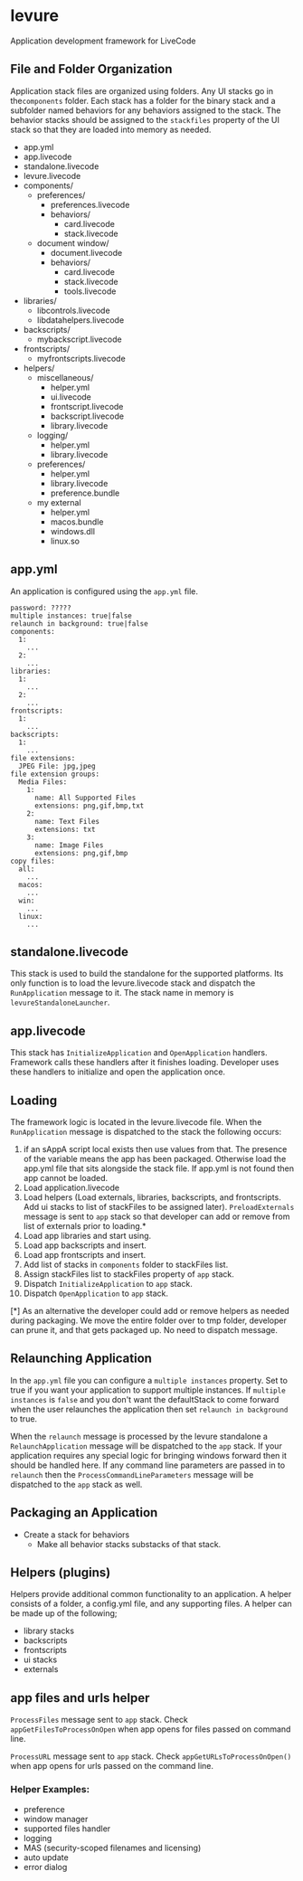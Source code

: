 # levure 
Application development framework for LiveCode

## File and Folder Organization

Application stack files are organized using folders. Any UI stacks go in the`components` folder. Each stack has a folder for the binary stack and a subfolder named behaviors for any behaviors assigned to the stack. The behavior stacks should be assigned to the `stackfiles` property of the UI stack so that they are loaded into memory as needed.

- app.yml
- app.livecode
- standalone.livecode
- levure.livecode
- components/
  - preferences/
    - preferences.livecode
    - behaviors/
      - card.livecode
      - stack.livecode
  - document window/
    - document.livecode
    - behaviors/
      - card.livecode
      - stack.livecode
      - tools.livecode
- libraries/
  - libcontrols.livecode
  - libdatahelpers.livecode
- backscripts/
  - mybackscript.livecode
- frontscripts/
  - myfrontscripts.livecode
- helpers/
  - miscellaneous/
    - helper.yml
    - ui.livecode
    - frontscript.livecode
    - backscript.livecode
    - library.livecode
  - logging/
    - helper.yml
    - library.livecode
  - preferences/
    - helper.yml
    - library.livecode
    - preference.bundle
  - my external
    - helper.yml
    - macos.bundle
    - windows.dll
    - linux.so
  
## app.yml

An application is configured using the `app.yml` file. 

```
password: ?????
multiple instances: true|false
relaunch in background: true|false
components:
  1:
    ...
  2:
    ...
libraries:
  1:
    ...
  2:
    ...
frontscripts:
  1:
    ...
backscripts:
  1:
    ...
file extensions:
  JPEG File: jpg,jpeg
file extension groups:
  Media Files:
    1:
      name: All Supported Files
      extensions: png,gif,bmp,txt
    2:
      name: Text Files
      extensions: txt
    3:
      name: Image Files
      extensions: png,gif,bmp
copy files:
  all:
    ...
  macos:
    ...
  win:
    ...
  linux:
    ...
```

## standalone.livecode

This stack is used to build the standalone for the supported platforms. Its only function is to load the levure.livecode stack and dispatch the `RunApplication` message to it. The stack name in memory is `levureStandaloneLauncher`.

## app.livecode

This stack has `InitializeApplication` and `OpenApplication` handlers. Framework calls these handlers after it finishes loading. Developer uses these handlers to initialize and open the application once.
  
## Loading

The framework logic is located in the levure.livecode file. When the `RunApplication` message is dispatched to the stack the following occurs:

1. if an sAppA script local exists then use values from that. The presence of the variable means the app has been packaged. Otherwise load the app.yml file that sits alongside the stack file. If app.yml is not found then app cannot be loaded.
2. Load application.livecode
3. Load helpers (Load externals, libraries, backscripts, and frontscripts. Add ui stacks to list of stackFiles to be assigned later). `PreloadExternals` message is sent to `app` stack so that developer can add or remove from list of externals prior to loading.*
4. Load app libraries and start using.
5. Load app backscripts and insert.
6. Load app frontscripts and insert.
8. Add list of stacks in `components` folder to stackFiles list.
9. Assign stackFiles list to stackFiles property of `app` stack.
10. Dispatch `InitializeApplication` to `app` stack.
11. Dispatch `OpenApplication` to `app` stack.

[*] As an alternative the developer could add or remove helpers as needed during packaging. We move the entire folder over to tmp folder, developer can prune it, and that gets packaged up. No need to dispatch message.
  
## Relaunching Application

In the `app.yml` file you can configure a `multiple instances` property. Set to true if you want your application to support multiple instances. If `multiple instances` is `false` and you don't want the defaultStack to come forward when the user relaunches the application then set `relaunch in background` to true. 

When the `relaunch` message is processed by the levure standalone a `RelaunchApplication` message will be dispatched to the `app` stack. If your application requires any special logic for bringing windows forward then it should be handled here. If any command line parameters are passed in to `relaunch` then the `ProcessCommandLineParameters` message will be dispatched to the `app` stack as well.

## Packaging an Application

- Create a stack for behaviors
  - Make all behavior stacks substacks of that stack.

## Helpers (plugins)

Helpers provide additional common functionality to an application. A helper consists of a folder, a config.yml file, and any supporting files. A helper can be made up of the following;

- library stacks
- backscripts
- frontscripts
- ui stacks
- externals

## app files and urls helper

`ProcessFiles` message sent to `app` stack. Check `appGetFilesToProcessOnOpen` when app opens for files passed on command line.

`ProcessURL` message sent to `app` stack. Check `appGetURLsToProcessOnOpen()` when app opens for urls passed on the command line.

### Helper Examples:

- preference
- window manager
- supported files handler
- logging
- MAS (security-scoped filenames and licensing)
- auto update
- error dialog